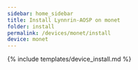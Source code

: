 ```yaml
---
sidebar: home_sidebar
title: Install Lynnrin-AOSP on monet
folder: install
permalink: /devices/monet/install
device: monet
---
```

{% include templates/device_install.md %}
